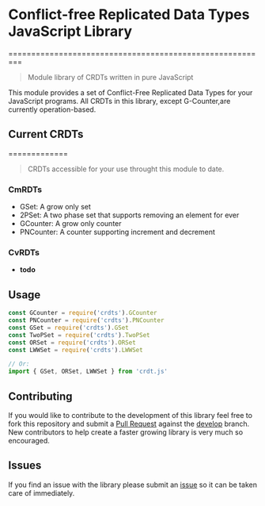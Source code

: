 # Conflict-free Replicated Data Types JavaScript Library

=========================================================

> Module library of CRDTs written in pure JavaScript

This module provides a set of Conflict-Free Replicated Data Types for your JavaScript programs. All CRDTs in this library, except G-Counter,are currently operation-based.

## Current CRDTs

=============

> CRDTs accessible for your use throught this module to date.

### CmRDTs

* GSet: A grow only set
* 2PSet: A two phase set that supports removing an element for ever
* GCounter: A grow only counter
* PNCounter: A counter supporting increment and decrement

### CvRDTs

* __todo__

## Usage

```javascript
const GCounter = require('crdts').GCounter
const PNCounter = require('crdts').PNCounter
const GSet = require('crdts').GSet
const TwoPSet = require('crdts').TwoPSet
const ORSet = require('crdts').ORSet
const LWWSet = require('crdts').LWWSet

// Or:
import { GSet, ORSet, LWWSet } from 'crdt.js'
```

## Contributing

If you would like to contribute to the development of this library feel free to fork this repository and submit a [Pull Request](https://github.com/xcesiv/crdt.js/pulls) against the [develop](https://github.com/xcesiv/crtd.js/tree/develop) branch. New contributors to help create a faster growing library is very much so encouraged.

## Issues

If you find an issue with the library please submit an [issue](https://github.com/xcesiv/crtd.js/issues) so it can be taken care of immediately.
